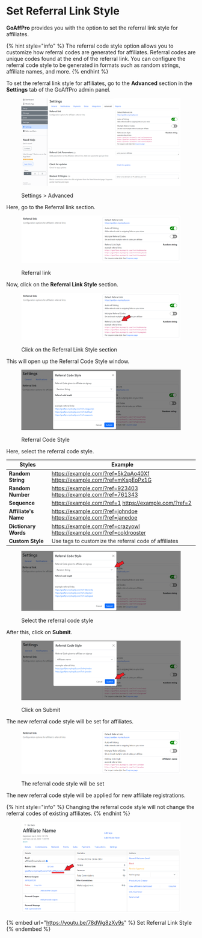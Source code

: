 # Set Referral Link Style

**GoAffPro** provides you with the option to set the referral link style for affiliates.

{% hint style="info" %}
The referral code style option allows you to customize how referral codes are generated for affiliates. Referral codes are unique codes found at the end of the referral link. You can configure the referral code style to be generated in formats such as random strings, affiliate names, and more.
{% endhint %}

To set the referral link style for affiliates, go to the **Advanced** section in the **Settings** tab of the GoAffPro admin panel.

<figure><img src="../../.gitbook/assets/image (3417).png" alt=""><figcaption><p>Settings > Advanced</p></figcaption></figure>

Here, go to the Referral link section.

<figure><img src="../../.gitbook/assets/image (3418).png" alt=""><figcaption><p>Referral link</p></figcaption></figure>

Now, click on the **Referral Link Style** section.

<figure><img src="../../.gitbook/assets/Screenshot 2024-01-23 115040 (3).png" alt=""><figcaption><p>Click on the Referral Link Style section</p></figcaption></figure>

This will open up the Referral Code Style window.

<figure><img src="../../.gitbook/assets/image (3422).png" alt=""><figcaption><p>Referral Code Style</p></figcaption></figure>

Here, select the referral code style.

| Styles               | Example                                                                  |
| -------------------- | ------------------------------------------------------------------------ |
| **Random String**    | https://example.com/?ref=5k2pAo40Xf  https://example.com/?ref=mKspEoPx1G |
| **Random Number**    | https://example.com/?ref=923403  https://example.com/?ref=761343         |
| **Sequence**         | https://example.com/?ref=1  https://example.com/?ref=2                   |
| **Affiliate's Name** | https://example.com/?ref=johndoe  https://example.com/?ref=janedoe       |
| **Dictionary Words** | https://example.com/?ref=crazyowl  https://example.com/?ref=coldrooster  |
| **Custom Style**     | Use tags to customize the referral code of affiliates                    |

<figure><img src="../../.gitbook/assets/Screenshot 2024-01-23 131318.png" alt=""><figcaption><p>Select the referral code style</p></figcaption></figure>

After this, click on **Submit**.

<figure><img src="../../.gitbook/assets/Screenshot 2024-01-23 131336 (1).png" alt=""><figcaption><p>Click on Submit</p></figcaption></figure>

The new referral code style will be set for affiliates.&#x20;

<figure><img src="../../.gitbook/assets/Screenshot 2024-01-23 131347.png" alt=""><figcaption><p>The referral code style will be set</p></figcaption></figure>

The new referral code style will be applied for new affiliate registrations.

{% hint style="info" %}
Changing the referral code style will not change the referral codes of existing affiliates.&#x20;
{% endhint %}

<figure><img src="../../.gitbook/assets/Screenshot 2024-01-23 1314307.png" alt=""><figcaption></figcaption></figure>

{% embed url="https://youtu.be/78dWg8zXy9s" %}
Set Referral Link Style
{% endembed %}
